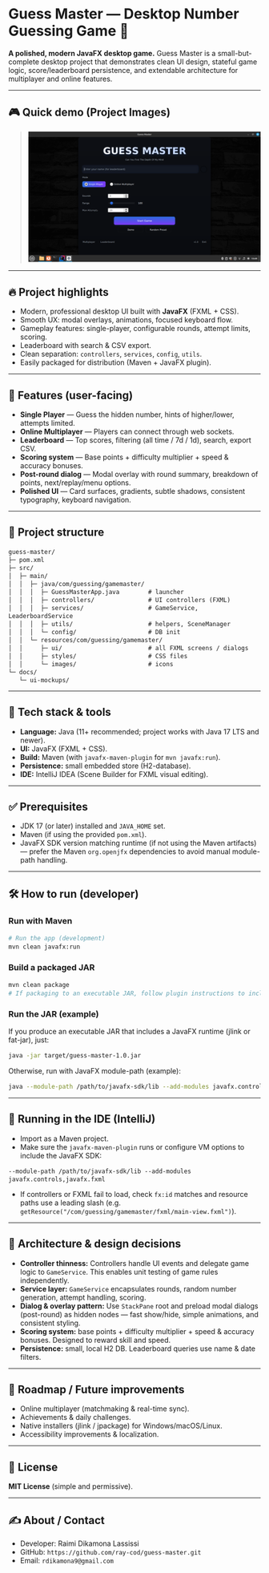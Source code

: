 # Guess Master — Desktop Number Guessing Game 🎯

**A polished, modern JavaFX desktop game.**
Guess Master is a small-but-complete desktop project that demonstrates clean UI design, stateful game logic, score/leaderboard persistence, and extendable architecture for multiplayer and online features.

---

## 🎮 Quick demo (Project Images)

> ![raimi dikamona lassissi - Guess Master screenshot](docs/ui-mockups/main-screen.png)

---

## 🔥 Project highlights

* Modern, professional desktop UI built with **JavaFX** (FXML + CSS).
* Smooth UX: modal overlays, animations, focused keyboard flow.
* Gameplay features: single-player, configurable rounds, attempt limits, scoring.
* Leaderboard with search & CSV export.
* Clean separation: `controllers`, `services`, `config`, `utils`.
* Easily packaged for distribution (Maven + JavaFX plugin).

---

## 🚀 Features (user-facing)

* **Single Player** — Guess the hidden number, hints of higher/lower, attempts limited.
* **Online Multiplayer** — Players can connect through web sockets.
* **Leaderboard** — Top scores, filtering (all time / 7d / 1d), search, export CSV.
* **Scoring system** — Base points + difficulty multiplier + speed & accuracy bonuses.
* **Post-round dialog** — Modal overlay with round summary, breakdown of points, next/replay/menu options.
* **Polished UI** — Card surfaces, gradients, subtle shadows, consistent typography, keyboard navigation.

---

## 🧱 Project structure

```
guess-master/
├─ pom.xml
├─ src/
│  ├─ main/
│  │  ├─ java/com/guessing/gamemaster/
│  │  │  ├─ GuessMasterApp.java        # launcher
│  │  │  ├─ controllers/               # UI controllers (FXML)
│  │  │  ├─ services/                  # GameService, LeaderboardService
│  │  │  ├─ utils/                     # helpers, SceneManager
│  │  │  └─ config/                    # DB init
│  │  └─ resources/com/guessing/gamemaster/
│  │     ├─ ui/                        # all FXML screens / dialogs
│  │     ├─ styles/                    # CSS files
│  │     └─ images/                    # icons
└─ docs/
   └─ ui-mockups/
```

---

## 🧰 Tech stack & tools

* **Language:** Java (11+ recommended; project works with Java 17 LTS and newer).
* **UI:** JavaFX (FXML + CSS).
* **Build:** Maven (with `javafx-maven-plugin` for `mvn javafx:run`).
* **Persistence:** small embedded store (H2-database).
* **IDE:** IntelliJ IDEA (Scene Builder for FXML visual editing).

---

## ✅ Prerequisites

* JDK 17 (or later) installed and `JAVA_HOME` set.
* Maven (if using the provided `pom.xml`).
* JavaFX SDK version matching runtime (if not using the Maven artifacts) — prefer the Maven `org.openjfx` dependencies to avoid manual module-path handling.

---

## 🛠️ How to run (developer)

### Run with Maven

```bash
# Run the app (development)
mvn clean javafx:run
```

### Build a packaged JAR

```bash
mvn clean package
# If packaging to an executable JAR, follow plugin instructions to include JavaFX mods
```

### Run the JAR (example)

If you produce an executable JAR that includes a JavaFX runtime (jlink or fat-jar), just:

```bash
java -jar target/guess-master-1.0.jar
```

Otherwise, run with JavaFX module-path (example):

```bash
java --module-path /path/to/javafx-sdk/lib --add-modules javafx.controls,javafx.fxml -jar target/guess-master-1.0.jar
```

---

## 🧩 Running in the IDE (IntelliJ)

* Import as a Maven project.
* Make sure the `javafx-maven-plugin` runs or configure VM options to include the JavaFX SDK:

```
--module-path /path/to/javafx-sdk/lib --add-modules javafx.controls,javafx.fxml
```

* If controllers or FXML fail to load, check `fx:id` matches and resource paths use a leading slash (e.g. `getResource("/com/guessing/gamemaster/fxml/main-view.fxml")`).

---

## 📐 Architecture & design decisions

* **Controller thinness:** Controllers handle UI events and delegate game logic to `GameService`. This enables unit testing of game rules independently.
* **Service layer:** `GameService` encapsulates rounds, random number generation, attempt handling, scoring.
* **Dialog & overlay pattern:** Use `StackPane` root and preload modal dialogs (post-round) as hidden nodes — fast show/hide, simple animations, and consistent styling.
* **Scoring system:** base points + difficulty multiplier + speed & accuracy bonuses. Designed to reward skill and speed.
* **Persistence:** small, local H2 DB. Leaderboard queries use name & date filters.

---

## 🧭 Roadmap / Future improvements

* Online multiplayer (matchmaking & real-time sync).
* Achievements & daily challenges.
* Native installers (jlink / jpackage) for Windows/macOS/Linux.
* Accessibility improvements & localization.

---

## 🧾 License

**MIT License** (simple and permissive).

---

## ✍️ About / Contact

* Developer: Raimi Dikamona Lassissi
* GitHub: `https://github.com/ray-cod/guess-master.git`
* Email: `rdikamona9@gmail.com`
